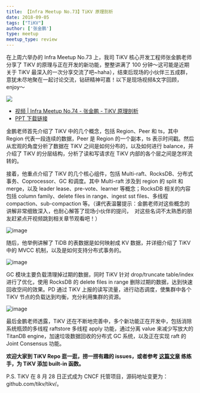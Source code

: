 ```yaml
---
title: 【Infra Meetup No.73】TiKV 原理剖析
date: 2018-09-05
tags: ["TiKV"]
author: ['张金鹏']
type: meetup
meetup_type: review
---
```


在上周六举办的 Infra Meetup No.73 上，我司 TiKV 核心开发工程师张金鹏老师分享了 TiKV 的原理与正在开发的新功能，整整讲满了 100 分钟～这可能是近期关于 TiKV 最深入的一次分享交流了吧~haha），结束后现场的小伙伴三五成群，意犹未尽地聚在一起讨论交流，钻研精神可嘉！以下是现场视频&文字回顾，enjoy～

![](http://upload-images.jianshu.io/upload_images/542677-2fd9562eeff1ac3a?imageMogr2/auto-orient/strip%7CimageView2/2/w/1240)


- [视频 | Infra Meetup No.74 - 张金鹏 - TiKV 原理剖析](https://v.qq.com/txp/iframe/player.html?origin=https%3A%2F%2Fmp.weixin.qq.com&amp;vid=g07759pi70s&amp;autoplay=false&amp;full=true&amp;show1080p=false&amp;isDebugIframe=false)
- [PPT 下载链接](https://eyun.baidu.com/s/3gfShXBl)

金鹏老师首先介绍了 TiKV 中的几个概念，包括 Region、Peer 和 ts，其中 Region 代表一段连续的数据，Peer 是 Region 的一个副本，ts 表示时间戳。然后从宏观的角度分析了数据在 TiKV 之间是如何分布的，以及如何进行 balance，并介绍了 TiKV 的分层结构，分析了读和写请求在 TiKV 内部的各个层之间是怎样流转的。

接着，他重点介绍了 TiKV 的几个核心组件，包括 Multi-raft、RocksDB、分布式事务、Coprocessor、GC 和调度。其中 Multi-raft 涉及到 region 的 split 和 merge，以及 leader lease、pre-vote、learner 等概念；RocksDB 相关的内容包括 column family、delete files in range、ingest sst files、多线程 compaction、sub-compaction 等。（课代表温馨提示：金鹏老师对这些概念的讲解非常细致深入，也耐心解答了现场小伙伴的提问，
 对这些名词不太熟悉的朋友赶紧点开视频跳到相关章节观看吧！）

![image](http://upload-images.jianshu.io/upload_images/542677-25ad8a295e4e3aed?imageMogr2/auto-orient/strip%7CimageView2/2/w/1240) 

随后，他举例讲解了 TiDB 的表数据是如何映射成 KV 数据，并详细介绍了 TiKV 中的 MVCC 机制，以及是如何支持分布式事务的。

![image](http://upload-images.jianshu.io/upload_images/542677-7f5f4ebcc3b89a50?imageMogr2/auto-orient/strip%7CimageView2/2/w/1240)

GC 模块主要负载清理掉过期的数据，同时 TiKV 针对 drop/truncate table/index 进行了优化，使用 RocksDB 的 delete files in range 删除过期的数据，达到快速回收空间的效果。PD 通过 TiKV 上报的读写流量，进行动态调度，使集群中各个 TiKV 节点的负载达到均衡，充分利用集群的资源。

![image](http://upload-images.jianshu.io/upload_images/542677-c12692a540977da3?imageMogr2/auto-orient/strip%7CimageView2/2/w/1240)

最后金鹏老师透露，TiKV 还在不断地完善中，多个新功能正在开发中，包括消除系统瓶颈的多线程 raftstore 多线程 apply 功能，通过分离 value 来减少写放大的 TitanDB engine，加速垃圾数据回收的分布式 GC 系统，以及正在实现 raft 的 Joint Consensus 功能。

**欢迎大家到 TiKV Repo 逛一逛，捞一捞有趣的 issues，或者参考 ****[这篇文章](http://mp.weixin.qq.com/s?__biz=MzI3NDIxNTQyOQ==&mid=2247486438&idx=1&sn=7c3994542c072e8be5296f1602408d4d&chksm=eb162c8cdc61a59a8942c9ce89f6c7d7ff4a176c8a8ffeca9e8c5af14aa55ef52eac1c23eefe&scene=21#wechat_redirect)**** 练练手，为 TiKV 添加 built-in 函数。**

P.S. TiKV 在 8 月 28 日正式成为 CNCF 托管项目，源码地址变更为：github.com/tikv/tikv/。

